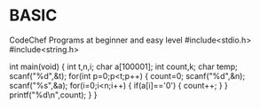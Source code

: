 # BASIC
CodeChef Programs at beginner and easy level
#include<stdio.h>
#include<string.h>
 
int main(void)
{
    int t,n,i;
    char a[100001];
    int count,k;
    char temp;
    scanf("%d",&t);
    for(int p=0;p<t;p++)
    {
        count=0;
        scanf("%d",&n);
        scanf("%s",&a);
        for(i=0;i<n;i++)
        {
            if(a[i]=='0')
            {
                count++;
            }
        }
        printf("%d\n",count);
    }
}
